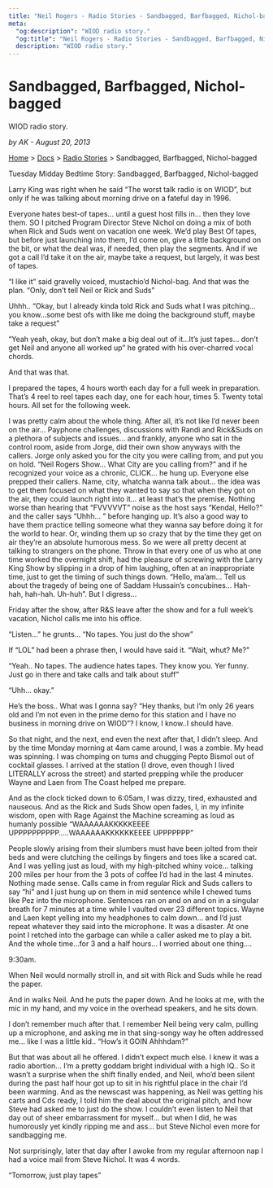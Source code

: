 ```yaml
---
title: "Neil Rogers - Radio Stories - Sandbagged, Barfbagged, Nichol-bagged"
meta:
  "og:description": "WIOD radio story."
  "og:title": "Neil Rogers - Radio Stories - Sandbagged, Barfbagged, Nichol-bagged    "
  description: "WIOD radio story."
---
```


# Sandbagged, Barfbagged, Nichol-bagged

WIOD radio story.

_by AK - August 20, 2013_

[Home](https://neilrogers.org/) > [Docs](https://neilrogers.org/docs) > [Radio Stories](https://neilrogers.org/docs/radio-stories) > Sandbagged, Barfbagged, Nichol-bagged

Tuesday Midday Bedtime Story: Sandbagged, Barfbagged, Nichol-bagged

Larry King was right when he said “The worst talk radio is on WIOD”, but only if he was talking about morning drive on a fateful day in 1996.

Everyone hates best-of tapes… until a guest host fills in… then they love them. SO I pitched Program Director Steve Nichol on doing a mix of both when Rick and Suds went on vacation one week. We’d play Best Of tapes, but before just launching into them, I’d come on, give a little background on the bit, or what the deal was, if needed, then play the segments. And if we got a call I’d take it on the air, maybe take a request, but largely, it was best of tapes.

“I like it” said gravelly voiced, mustachio’d Nichol-bag. And that was the plan. “Only, don’t tell Neil or Rick and Suds”

Uhhh.. “Okay, but I already kinda told Rick and Suds what I was pitching… you know…some best ofs with like me doing the background stuff, maybe take a request”

“Yeah yeah, okay, but don’t make a big deal out of it…It’s just tapes… don’t get Neil and anyone all worked up” he grated with his over-charred vocal chords.

And that was that.

I prepared the tapes, 4 hours worth each day for a full week in preparation. That’s 4 reel to reel tapes each day, one for each hour, times 5. Twenty total hours. All set for the following week.

I was pretty calm about the whole thing. After all, it’s not like I’d never been on the air… Payphone challenges, discussions with Randi and Rick&Suds on a plethora of subjects and issues… and frankly, anyone who sat in the control room, aside from Jorge, did their own show anyways with the callers. Jorge only asked you for the city you were calling from, and put you on hold. “Neil Rogers Show… What City are you calling from?” and if he recognized your voice as a chronic, CLICK… he hung up. Everyone else prepped their callers. Name, city, whatcha wanna talk about… the idea was to get them focused on what they wanted to say so that when they got on the air, they could launch right into it… at least that’s the premise. Nothing worse than hearing that “FVVVVVT” noise as the host says “Kendal, Hello?” and the caller says “Uhhh… ” before hanging up. It’s also a good way to have them practice telling someone what they wanna say before doing it for the world to hear. Or, winding them up so crazy that by the time they get on air they’re an absolute humorous mess. So we were all pretty decent at talking to strangers on the phone. Throw in that every one of us who at one time worked the overnight shift, had the pleasure of screwing with the Larry King Show by slipping in a drop of him laughing, often at an inappropriate time, just to get the timing of such things down. “Hello, ma’am… Tell us about the tragedy of being one of Saddam Hussain’s concubines… Hah-hah, hah-hah. Uh-huh”. But I digress…

Friday after the show, after R&S leave after the show and for a full week’s vacation, Nichol calls me into his office.

“Listen…” he grunts… “No tapes. You just do the show”

If “LOL” had been a phrase then, I would have said it. “Wait, whut? Me?”

“Yeah.. No tapes. The audience hates tapes. They know you. Yer funny. Just go in there and take calls and talk about stuff”

“Uhh… okay.”

He’s the boss.. What was I gonna say? “Hey thanks, but I’m only 26 years old and I’m not even in the prime demo for this station and I have no business in morning drive on WIOD”? I know, I know..I should have.

So that night, and the next, end even the next after that, I didn’t sleep. And by the time Monday morning at 4am came around, I was a zombie. My head was spinning. I was chomping on tums and chugging Pepto Bismol out of cocktail glasses. I arrived at the station (I drove, even though I lived LITERALLY across the street) and started prepping while the producer Wayne and Laen from The Coast helped me prepare.

And as the clock ticked down to 6:05am, I was dizzy, tired, exhausted and nauseous. And as the Rick and Suds Show open fades, I, in my infinite wisdom, open with Rage Against the Machine screaming as loud as humanly possible “WAAAAAAKKKKKEEEE UPPPPPPPPPP…..WAAAAAAKKKKKKEEEE UPPPPPPP”

People slowly arising from their slumbers must have been jolted from their beds and were clutching the ceilings by fingers and toes like a scared cat. And I was yelling just as loud, with my high-pitched whiny voice… talking 200 miles per hour from the 3 pots of coffee I’d had in the last 4 minutes. Nothing made sense. Calls came in from regular Rick and Suds callers to say “hi” and I just hung up on them in mid sentence while I chewed tums like Pez into the microphone. Sentences ran on and on and on in a singular breath for 7 minutes at a time while I vaulted over 23 different topics. Wayne and Laen kept yelling into my headphones to calm down… and I’d just repeat whatever they said into the microphone. It was a disaster. At one point I retched into the garbage can while a caller asked me to play a bit. And the whole time…for 3 and a half hours… I worried about one thing….

9:30am.

When Neil would normally stroll in, and sit with Rick and Suds while he read the paper.

And in walks Neil. And he puts the paper down. And he looks at me, with the mic in my hand, and my voice in the overhead speakers, and he sits down.

I don’t remember much after that. I remember Neil being very calm, pulling up a microphone, and asking me in that sing-songy way he often addressed me… like I was a little kid.. “How’s it GOIN Ahhhdam?”

But that was about all he offered. I didn’t expect much else. I knew it was a radio abortion… I’m a pretty goddam bright individual with a high IQ.. So it wasn’t a surprise when the shift finally ended, and Neil, who’d been silent during the past half hour got up to sit in his rightful place in the chair I’d been warming. And as the newscast was happening, as Neil was getting his carts and Cds ready, I told him the deal about the original pitch, and how Steve had asked me to just do the show. I couldn’t even listen to Neil that day out of sheer embarrassment for myself… but when I did, he was humorously yet kindly ripping me and ass… but Steve Nichol even more for sandbagging me.

Not surprisingly, later that day after I awoke from my regular afternoon nap I had a voice mail from Steve Nichol. It was 4 words.

“Tomorrow, just play tapes”